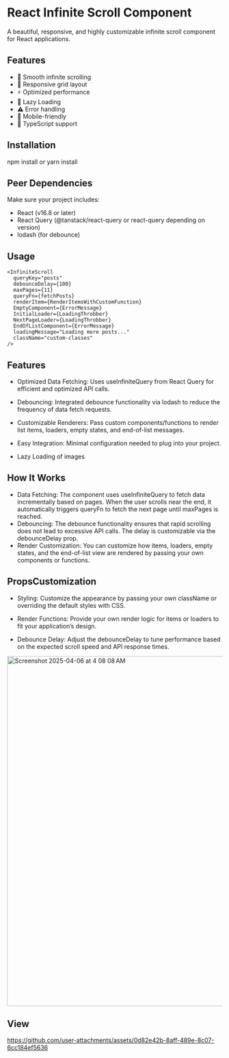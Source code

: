 # React Infinite Scroll Component

A beautiful, responsive, and highly customizable infinite scroll component for React applications.

## Features

- 🚀 Smooth infinite scrolling
- 🎨 Responsive grid layout
- ⚡ Optimized performance
- 🔄 Lazy Loading
- ⚠️ Error handling
- 📱 Mobile-friendly
- 🎯 TypeScript support

## Installation
npm install
 or
yarn install

## Peer Dependencies

Make sure your project includes:

- React (v16.8 or later)
- React Query (@tanstack/react-query or react-query depending on version)
- lodash (for debounce)

## Usage

    <InfiniteScroll
      queryKey="posts"
      debounceDelay={100}
      maxPages={11}
      queryFn={fetchPosts}
      renderItem={RenderItemsWithCustomFunction}
      EmptyComponent={ErrorMessage}
      InitialLoader={LoadingThrobber}
      NextPageLoader={LoadingThrobber}
      EndOfListComponent={ErrorMessage}
      loadingMessage="Loading more posts..."
      className="custom-classes"
    />

## Features
- Optimized Data Fetching: Uses useInfiniteQuery from React Query for efficient and optimized API calls.

- Debouncing: Integrated debounce functionality via lodash to reduce the frequency of data fetch requests.

- Customizable Renderers: Pass custom components/functions to render list items, loaders, empty states, and end-of-list messages.

- Easy Integration: Minimal configuration needed to plug into your project.

- Lazy Loading of images


## How It Works
- Data Fetching:
    The component uses useInfiniteQuery to fetch data incrementally based on pages. When the user scrolls near the end, it automatically triggers queryFn to fetch the next page until maxPages is reached.
- Debouncing:
    The debounce functionality ensures that rapid scrolling does not lead to excessive API calls. The delay is customizable via the debounceDelay prop.
- Render Customization:
    You can customize how items, loaders, empty states, and the end-of-list view are rendered by passing your own components or functions.

## PropsCustomization
- Styling:
    Customize the appearance by passing your own className or overriding the default styles with CSS.


- Render Functions:
    Provide your own render logic for items or loaders to fit your application’s design.


- Debounce Delay:
    Adjust the debounceDelay to tune performance based on the expected scroll speed and API response times.

<img width="817" alt="Screenshot 2025-04-06 at 4 08 08 AM" src="https://github.com/user-attachments/assets/0a8f121b-bddf-4b23-9175-64d311cc25c8" />

## View


https://github.com/user-attachments/assets/0d82e42b-8aff-489e-8c07-6cc184ef5636






